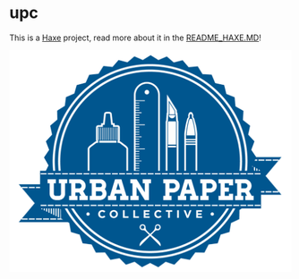 # upc

This is a [Haxe](http://www.haxe.org) project, read more about it in the [README_HAXE.MD](README_HAXE.MD)!

![](icon.png)




